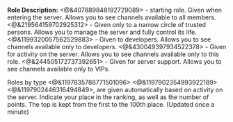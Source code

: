 **Role Description:**
<@&407889848192729089> - starting role. Given when entering the server. Allows you to see channels available to all members.
<@&219564159702925312> - Given only to a narrow circle of trusted persons. Allows you to manage the server and fully control its life.
<@&1199320057562529883> - Given to developers. Allows you to see channels available only to developers.
<@&430049397934522378> - Given for activity on the server. Allows you to see channels available only to this role.
<@&244505172737392651> - Given for server support. Allows you to see channels available only to VIPs.

Roles by type
<@&1197835786771501096>
<@&1197902354993922189>
<@&1197902446316494849>,
are given automatically based on activity on the server. Indicate your place in the ranking, as well as the number of points. The top is kept from the first to the 100th place. (Updated once a minute)
‌‌